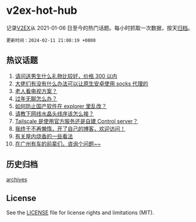 # v2ex-hot-hub

 记录[V2EX](https://www.v2ex.com/)从 2021-01-06 日至今的热门话题。每小时抓取一次数据，按天[归档](archives)。

`更新时间：2024-02-11 21:08:19 +0800`

## 热议话题

1. [请问送男生什么礼物比较好，价格 300 以内](https://www.v2ex.com/t/1015280)
1. [大佬们有没有什么办法可以让原生安卓使用 socks 代理的](https://www.v2ex.com/t/1015294)
1. [老人看电视方案？](https://www.v2ex.com/t/1015265)
1. [过年无聊怎么办？](https://www.v2ex.com/t/1015308)
1. [如何防止国产软件在 explorer 里乱改？](https://www.v2ex.com/t/1015320)
1. [请教下网线水晶头线序该怎么接？](https://www.v2ex.com/t/1015283)
1. [Tailscale 是使用官方服务还是自建 Control server？](https://www.v2ex.com/t/1015317)
1. [我终于不再懒惰，开了自己的博客，欢迎访问！](https://www.v2ex.com/t/1015298)
1. [有关屋内烧香的一些看法](https://www.v2ex.com/t/1015319)
1. [在广州有车的前辈们，咨询个问题~~](https://www.v2ex.com/t/1015287)

## 历史归档

[archives](archives)

## License

See the [LICENSE](LICENSE) file for license rights and limitations (MIT).
